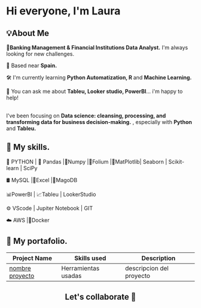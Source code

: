# Hi everyone, I'm Laura
## 💡About Me
<b>🏦Banking Management & Financial Institutions Data Analyst.</b> I'm always looking for new challenges.<br>

📍 Based near <b>Spain.</b></li>

🛠️ I'm currently learning <b>Python Automatization, R </b> and <b>Machine Learning.</b></li>

💬 You can ask me about <b>Tableu, Looker studio, PowerBI</b>... i'm happy to help!</li>
    
  </ul>

<br>I've been focusing on <b>Data science: cleansing, processing, and transforming data for business decision-making.</b> , especially with <b>Python</b> and <b>Tableu.</b></p>
<pr>
## 🦾 My skills.
🐍 PYTHON | 🐼 Pandas |🧮Numpy |🌿Folium |📶MatPlotlib| Seaborn | Scikit-learn | SciPy

🛢 MySQL |📗Excel |🍃MagoDB 

📊PowerBI | 📈Tableu | LookerStudio

⚙️ VScode | Jupiter Notebook | GIT

☁️ AWS |🐋Docker
<pr>
## 🚀 My portafolio.<pr>
<table>
  <thead>
    <tr>
      <th>Project Name</th>
      <th>Skills used</th>
      <th>Description</th>
    </tr>
  </thead>
  <tbody>
 <tr>
      <td><a href="_Link proyecto_">nombre proyecto</a></td>
       <td>Herramientas usadas</td>
      <td> descripcion del proyecto</td>
    </tr>
      </tbody>
</table>
</details>

## <h2 align="center">Let's collaborate 🤝</h2>

 
   

